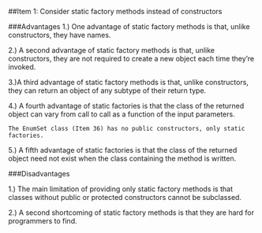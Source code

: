 ##Item 1: Consider static factory methods instead of constructors

###Advantages
1.) One advantage of static factory methods is that, unlike constructors, they
have names.

2.) A second advantage of static factory methods is that, unlike constructors,
   they are not required to create a new object each time they’re invoked.
   
3.)A third advantage of static factory methods is that, unlike constructors,
   they can return an object of any subtype of their return type.
   
4.) A fourth advantage of static factories is that the class of the returned
    object can vary from call to call as a function of the input parameters.
    
    The EnumSet class (Item 36) has no public constructors, only static factories.
    
5.) A fifth advantage of static factories is that the class of the returned object
    need not exist when the class containing the method is written.
    
###Disadvantages

1.) The main limitation of providing only static factory methods is that
    classes without public or protected constructors cannot be subclassed.
    
2.) A second shortcoming of static factory methods is that they are hard for
programmers to find.